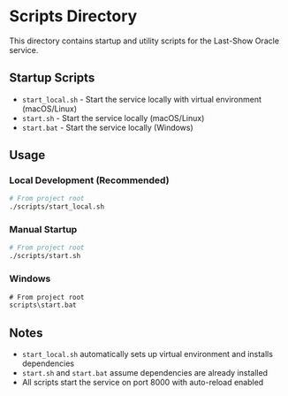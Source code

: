 # Scripts Directory

This directory contains startup and utility scripts for the Last-Show Oracle service.

## Startup Scripts
- `start_local.sh` - Start the service locally with virtual environment (macOS/Linux)
- `start.sh` - Start the service locally (macOS/Linux)
- `start.bat` - Start the service locally (Windows)

## Usage

### Local Development (Recommended)
```bash
# From project root
./scripts/start_local.sh
```

### Manual Startup
```bash
# From project root
./scripts/start.sh
```

### Windows
```cmd
# From project root
scripts\start.bat
```

## Notes
- `start_local.sh` automatically sets up virtual environment and installs dependencies
- `start.sh` and `start.bat` assume dependencies are already installed
- All scripts start the service on port 8000 with auto-reload enabled
